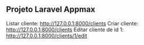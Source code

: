 ## Projeto Laravel Appmax

Listar cliente: http://127.0.0.1:8000/clients
Criar cliente: http://127.0.0.1:8000/clients
Editar cliente de id 1: http://127.0.0.1:8000/clients/1/edit
